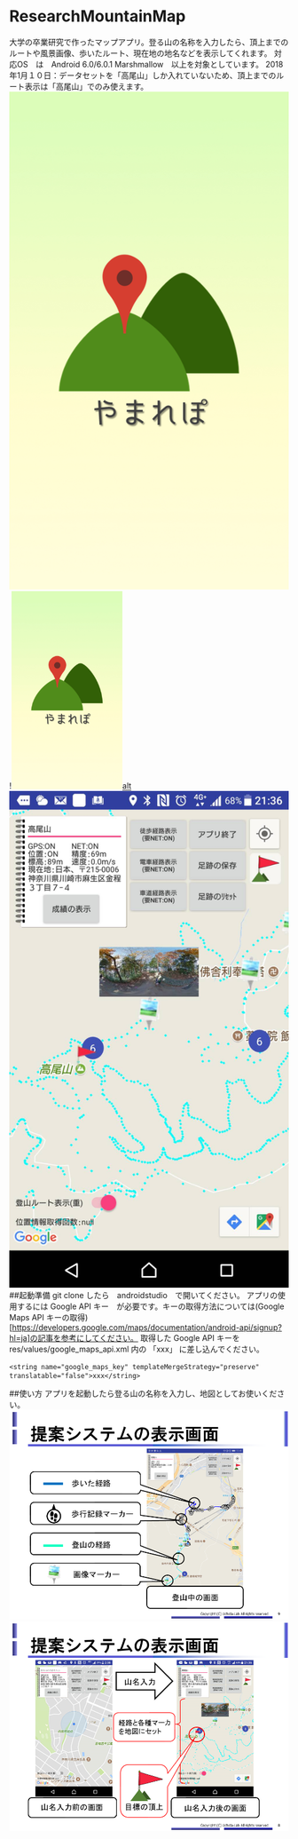 # ResearchMountainMap
大学の卒業研究で作ったマップアプリ。登る山の名称を入力したら、頂上までのルートや風景画像、歩いたルート、現在地の地名などを表示してくれます。
対応OS　は　Android 6.0/6.0.1 Marshmallow　以上を対象としています。
2018年1月１０日：データセットを「高尾山」しか入れていないため、頂上までのルート表示は「高尾山」でのみ使えます。
![alt](intro_img/splash.png)!<img src="intro_img/splash.png" width="200">[alt](intro_img/02.png)![alt](intro_img/03.jpg)
##起動準備
git clone したら　androidstudio　で開いてください。
アプリの使用するには Google API キー　が必要です。キーの取得方法については(Google Maps API キーの取得)[https://developers.google.com/maps/documentation/android-api/signup?hl=ja]の記事を参考にしてください。
取得した Google API キーを res/values/google_maps_api.xml 内の 「xxx」 に差し込んでください。

```
<string name="google_maps_key" templateMergeStrategy="preserve" translatable="false">xxx</string>
```

##使い方
アプリを起動したら登る山の名称を入力し、地図としてお使いください。
![alt](intro_img/04.png)![alt](intro_img/05.png)
